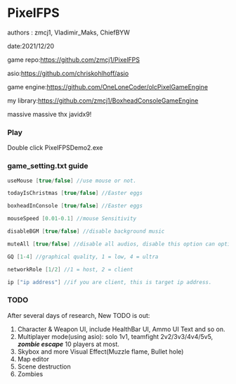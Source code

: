 # PixelFPS

authors : zmcj1, Vladimir_Maks, ChiefBYW

date:2021/12/20

game repo:https://github.com/zmcj1/PixelFPS

asio:https://github.com/chriskohlhoff/asio

game engine:https://github.com/OneLoneCoder/olcPixelGameEngine

my library:https://github.com/zmcj1/BoxheadConsoleGameEngine

massive massive thx javidx9!

### Play

Double click PixelFPSDemo2.exe

### game_setting.txt guide
```cpp
useMouse [true/false] //use mouse or not.

todayIsChristmas [true/false] //Easter eggs

boxheadInConsole [true/false] //Easter eggs

mouseSpeed [0.01-0.1] //mouse Sensitivity

disableBGM [true/false] //disable background music

muteAll [true/false] //disable all audios, disable this option can optimize game.

GQ [1-4] //graphical quality, 1 = low, 4 = ultra

networkRole [1/2] //1 = host, 2 = client

ip ["ip address"] //if you are client, this is target ip address.
```
### TODO

After several days of research, New TODO is out:

1. Character & Weapon UI, include HealthBar UI, Ammo UI Text and so on.
1. Multiplayer mode(using asio): solo 1v1, teamfight 2v2/3v3/4v4/5v5, ***zombie escape*** 10 players at most.
1. Skybox and more Visual Effect(Muzzle flame, Bullet hole)
1. Map editor
1. Scene destruction
1. Zombies
